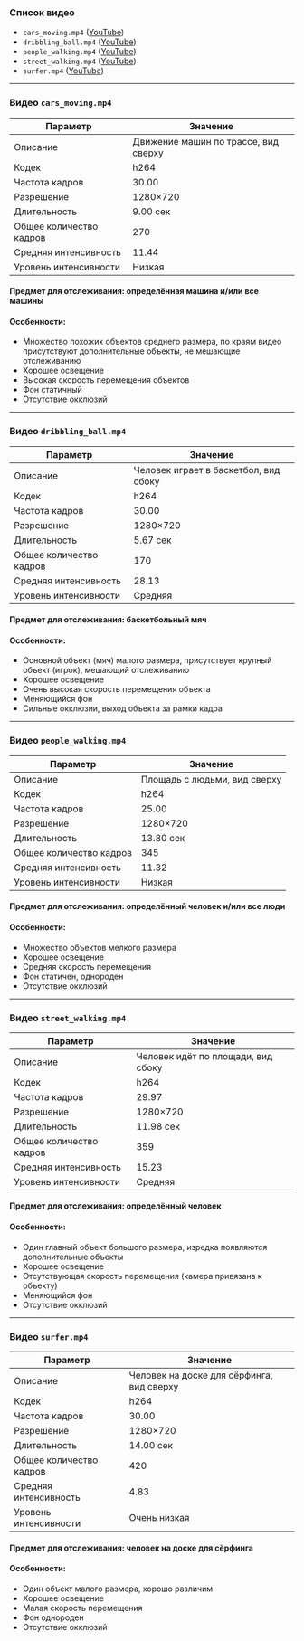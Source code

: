 ### Список видео

* `cars_moving.mp4` ([YouTube](https://www.youtube.com/watch?v=Y1jTEyb3wiI))
* `dribbling_ball.mp4` ([YouTube](https://www.youtube.com/watch?v=retWHRQjQGg))
* `people_walking.mp4` ([YouTube](https://www.youtube.com/watch?v=ORrrKXGx2SE))
* `street_walking.mp4` ([YouTube](https://www.youtube.com/watch?v=Mol0lrRBy3g))
* `surfer.mp4` ([YouTube](https://www.youtube.com/watch?v=yJfHvFZhBxg))

---

### Видео `cars_moving.mp4`

| Параметр | Значение |
|----------|----------|
| Описание | Движение машин по трассе, вид сверху |
| Кодек | h264 |
| Частота кадров | 30.00 |
| Разрешение | 1280×720 |
| Длительность | 9.00 сек |
| Общее количество кадров | 270 |
| Средняя интенсивность | 11.44 |
| Уровень интенсивности | Низкая |

#### Предмет для отслеживания: определённая машина и/или все машины

#### Особенности:
* Множество похожих объектов среднего размера, по краям видео присутствуют дополнительные объекты, не мешающие отслеживанию
* Хорошее освещение
* Высокая скорость перемещения объектов
* Фон статичный
* Отсутствие окклюзий

---

### Видео `dribbling_ball.mp4`

| Параметр | Значение |
|----------|----------|
| Описание | Человек играет в баскетбол, вид сбоку |
| Кодек | h264 |
| Частота кадров | 30.00 |
| Разрешение | 1280×720 |
| Длительность | 5.67 сек |
| Общее количество кадров | 170 |
| Средняя интенсивность | 28.13 |
| Уровень интенсивности | Средняя |

#### Предмет для отслеживания: баскетбольный мяч

#### Особенности:
* Основной объект (мяч) малого размера, присутствует крупный объект (игрок), мешающий отслеживанию
* Хорошее освещение
* Очень высокая скорость перемещения объекта
* Меняющийся фон
* Сильные окклюзии, выход объекта за рамки кадра

---

### Видео `people_walking.mp4`

| Параметр | Значение |
|----------|----------|
| Описание | Площадь с людьми, вид сверху |
| Кодек | h264 |
| Частота кадров | 25.00 |
| Разрешение | 1280×720 |
| Длительность | 13.80 сек |
| Общее количество кадров | 345 |
| Средняя интенсивность | 11.32 |
| Уровень интенсивности | Низкая |

#### Предмет для отслеживания: определённый человек и/или все люди

#### Особенности:
* Множество объектов мелкого размера
* Хорошее освещение
* Средняя скорость перемещения
* Фон статичен, однороден
* Отсутствие окклюзий

---

### Видео `street_walking.mp4`

| Параметр | Значение |
|----------|----------|
| Описание | Человек идёт по площади, вид сбоку |
| Кодек | h264 |
| Частота кадров | 29.97 |
| Разрешение | 1280×720 |
| Длительность | 11.98 сек |
| Общее количество кадров | 359 |
| Средняя интенсивность | 15.23 |
| Уровень интенсивности | Средняя |

#### Предмет для отслеживания: определённый человек

#### Особенности:
* Один главный объект большого размера, изредка появляются дополнительные объекты
* Хорошее освещение
* Отсутствующая скорость перемещения (камера привязана к объекту)
* Меняющийся фон
* Отсутствие окклюзий

---

### Видео `surfer.mp4`

| Параметр | Значение |
|----------|----------|
| Описание | Человек на доске для сёрфинга, вид сверху |
| Кодек | h264 |
| Частота кадров | 30.00 |
| Разрешение | 1280×720 |
| Длительность | 14.00 сек |
| Общее количество кадров | 420 |
| Средняя интенсивность | 4.83 |
| Уровень интенсивности | Очень низкая |

#### Предмет для отслеживания: человек на доске для сёрфинга

#### Особенности:
* Один объект малого размера, хорошо различим
* Хорошее освещение
* Малая скорость перемещения
* Фон однороден
* Отсутствие окклюзий